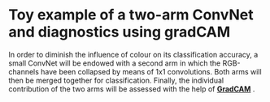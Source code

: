 # __Toy example of a two-arm ConvNet and diagnostics using gradCAM__

In order to diminish the influence of colour on its classification accuracy, a small ConvNet will be endowed with a second arm in which the RGB-channels have been collapsed by means of 1x1 convolutions. 
Both arms will then be merged together for classification.
Finally, the individual contribution of the two arms will be assessed with the help of [__GradCAM__](https://arxiv.org/abs/1610.02391) . 
